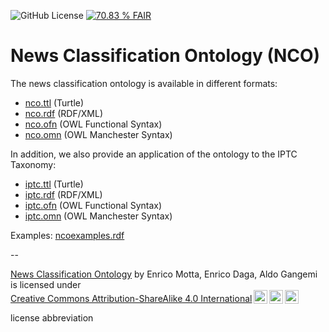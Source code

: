 ![GitHub License](https://img.shields.io/github/license/enridaga/nco)
[![70.83 % FAIR](https://img.shields.io/badge/FAIR_assessment-70.83_%25-green)](https://fair-checker.france-bioinformatique.fr/assessment/66fe87897e5dc5bcb94315f9)

# News Classification Ontology (NCO)

The news classification ontology is available in different formats:

- [nco.ttl](nco.ttl) (Turtle)
- [nco.rdf](nco.rdf) (RDF/XML)
- [nco.ofn](nco.ofn) (OWL Functional Syntax)
- [nco.omn](nco.omn) (OWL Manchester Syntax)

In addition, we also provide an application of the ontology to the IPTC Taxonomy:

- [iptc.ttl](iptc.ttl) (Turtle)
- [iptc.rdf](iptc.rdf) (RDF/XML)
- [iptc.ofn](iptc.ofn) (OWL Functional Syntax)
- [iptc.omn](iptc.omn) (OWL Manchester Syntax)

Examples: [ncoexamples.rdf](ncoexamples.rdf)

--

<p xmlns:cc="http://creativecommons.org/ns#" xmlns:dct="http://purl.org/dc/terms/"><a property="dct:title" rel="cc:attributionURL" href="http://data.open.ac.uk/ontology/newsclassification">News Classification Ontology</a> by <span property="cc:attributionName">Enrico Motta, Enrico Daga, Aldo Gangemi</span> is licensed under <a href="https://creativecommons.org/licenses/by-sa/4.0/?ref=chooser-v1" target="_blank" rel="license noopener noreferrer" style="display:inline-block;">Creative Commons Attribution-ShareAlike 4.0 International<img style="height:22px!important;margin-left:3px;vertical-align:text-bottom;" src="https://mirrors.creativecommons.org/presskit/icons/cc.svg?ref=chooser-v1" alt=""><img style="height:22px!important;margin-left:3px;vertical-align:text-bottom;" src="https://mirrors.creativecommons.org/presskit/icons/by.svg?ref=chooser-v1" alt=""><img style="height:22px!important;margin-left:3px;vertical-align:text-bottom;" src="https://mirrors.creativecommons.org/presskit/icons/sa.svg?ref=chooser-v1" alt=""></a></p>
license abbreviation
